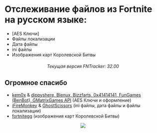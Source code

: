 # Отслеживание файлов из Fortnite на русском языке:
- [AES Ключи]
- Файлы локализации
- Дата файлы
- ini файлы
- Изображения карт Королевской Битвы

<h6 align="center">Текущая версия FNTracker: 32.00</h4>

## Огромное спасибо

- [kem0x](https://github.com/kem0x/Fortnite-Aes-Keys-Archive) & [dippyshere, Blenux, Bizzfarts, 0x41414141, FunGames (BenBot), GMatrixGames API](https://github.com/dippyshere/fortnite-aes-archive) (AES Ключи и оформление)
- [iFireMonkey](https://github.com/iFireMonkey/FortniteTracker) & [GhostScissors](https://github.com/GhostScissors/Fort-Tracker) (ini файлы, дата файлы и файлы локализации)
- [fortnitegg](https://fortnite.gg/map-evolution) (изображения карт Королевской Битвы)

<p align="center">
  </a>
  <a href="https://discord.gg/4ChcNKndEc">
      <img src="https://img.shields.io/discord/786169051880751104.svg?label=Discord&logo=discord&color=778cd4">
  </a>
</p>
